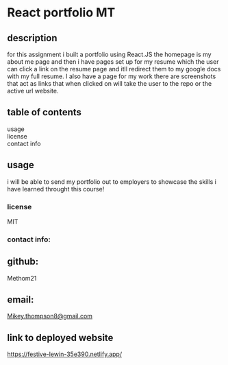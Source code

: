 # React portfolio MT

## description

 for this assignment i built a portfolio using React.JS the homepage is my about me page and then i have pages set up for my resume which the user can click a link on the resume page and itll redirect them to my google docs with my full resume. I also have a page for my work there are screenshots that act as links that when clicked on will take the user to the repo or the active url website.

 ## table of contents
usage <br>
license<br>
contact info<br>



## usage

 i will be able to send my portfolio out to employers to showcase the skills i have learned throught this course!


 ### license

 MIT

### contact info:

## github:

 Methom21

## email:

 Mikey.thompson8@gmail.com

 ## link to deployed website
 https://festive-lewin-35e390.netlify.app/
